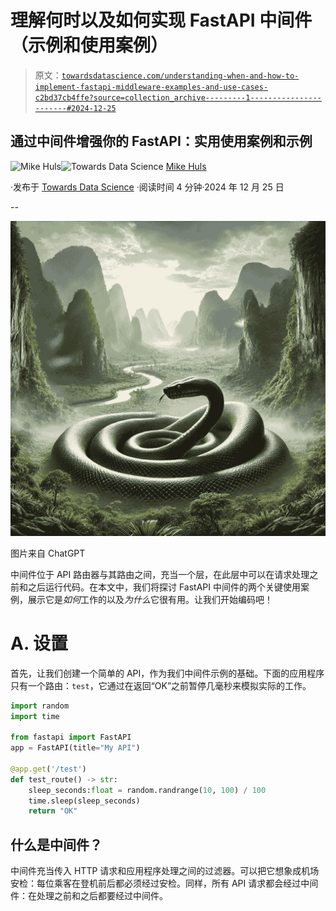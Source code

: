 # 理解何时以及如何实现 FastAPI 中间件（示例和使用案例）

> 原文：[`towardsdatascience.com/understanding-when-and-how-to-implement-fastapi-middleware-examples-and-use-cases-c2bd37cb4ffe?source=collection_archive---------1-----------------------#2024-12-25`](https://towardsdatascience.com/understanding-when-and-how-to-implement-fastapi-middleware-examples-and-use-cases-c2bd37cb4ffe?source=collection_archive---------1-----------------------#2024-12-25)

## 通过中间件增强你的 FastAPI：实用使用案例和示例

[](https://mikehuls.medium.com/?source=post_page---byline--c2bd37cb4ffe--------------------------------)![Mike Huls](https://mikehuls.medium.com/?source=post_page---byline--c2bd37cb4ffe--------------------------------)[](https://towardsdatascience.com/?source=post_page---byline--c2bd37cb4ffe--------------------------------)![Towards Data Science](https://towardsdatascience.com/?source=post_page---byline--c2bd37cb4ffe--------------------------------) [Mike Huls](https://mikehuls.medium.com/?source=post_page---byline--c2bd37cb4ffe--------------------------------)

·发布于 [Towards Data Science](https://towardsdatascience.com/?source=post_page---byline--c2bd37cb4ffe--------------------------------) ·阅读时间 4 分钟·2024 年 12 月 25 日

--

![](img/83504ecc1edcb903ad4358a9edf9521b.png)

图片来自 ChatGPT

中间件位于 API 路由器与其路由之间，充当一个层，在此层中可以在请求处理之前和之后运行代码。在本文中，我们将探讨 FastAPI 中间件的两个关键使用案例，展示它是*如何*工作的以及*为什么*它很有用。让我们开始编码吧！

# A. 设置

首先，让我们创建一个简单的 API，作为我们中间件示例的基础。下面的应用程序只有一个路由：`test`，它通过在返回“OK”之前暂停几毫秒来模拟实际的工作。

```py
import random
import time

from fastapi import FastAPI
app = FastAPI(title="My API")

@app.get('/test')
def test_route() -> str:
    sleep_seconds:float = random.randrange(10, 100) / 100
    time.sleep(sleep_seconds)
    return "OK"
```

## 什么是中间件？

中间件充当传入 HTTP 请求和应用程序处理之间的过滤器。可以把它想象成机场安检：每位乘客在登机前后都必须经过安检。同样，所有 API 请求都会经过中间件：在处理之前和之后都要经过中间件。
